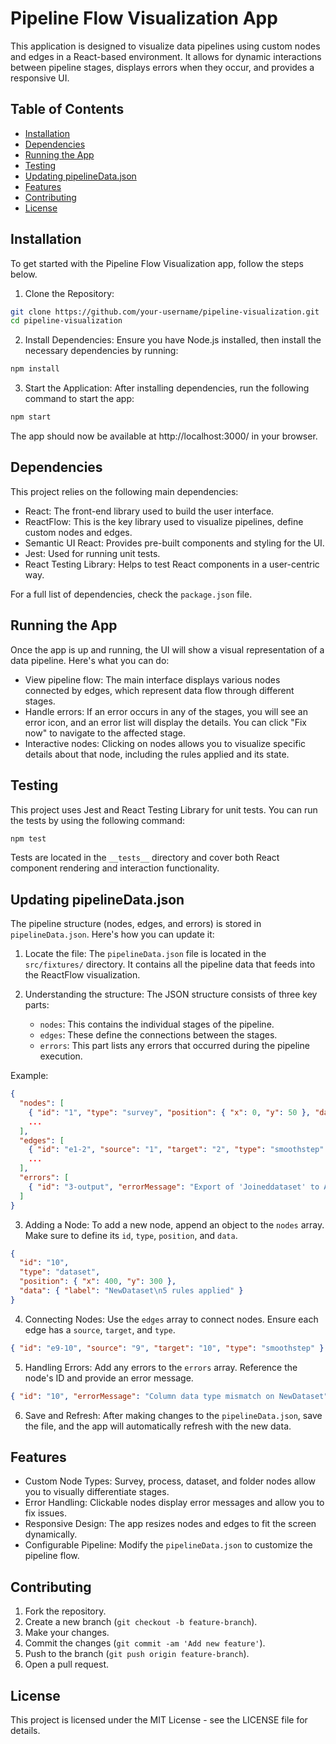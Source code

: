 # Pipeline Flow Visualization App

This application is designed to visualize data pipelines using custom nodes and edges in a React-based environment. It allows for dynamic interactions between pipeline stages, displays errors when they occur, and provides a responsive UI.

## Table of Contents

- [Installation](#installation)
- [Dependencies](#dependencies)
- [Running the App](#running-the-app)
- [Testing](#testing)
- [Updating pipelineData.json](#updating-pipelinedatajson)
- [Features](#features)
- [Contributing](#contributing)
- [License](#license)

## Installation

To get started with the Pipeline Flow Visualization app, follow the steps below.

1. Clone the Repository:

```bash
git clone https://github.com/your-username/pipeline-visualization.git
cd pipeline-visualization
```

2. Install Dependencies: Ensure you have Node.js installed, then install the necessary dependencies by running:

```bash
npm install
```

3. Start the Application: After installing dependencies, run the following command to start the app:

```bash
npm start
```

The app should now be available at http://localhost:3000/ in your browser.

## Dependencies

This project relies on the following main dependencies:

- React: The front-end library used to build the user interface.
- ReactFlow: This is the key library used to visualize pipelines, define custom nodes and edges.
- Semantic UI React: Provides pre-built components and styling for the UI.
- Jest: Used for running unit tests.
- React Testing Library: Helps to test React components in a user-centric way.

For a full list of dependencies, check the `package.json` file.

## Running the App

Once the app is up and running, the UI will show a visual representation of a data pipeline. Here's what you can do:

- View pipeline flow: The main interface displays various nodes connected by edges, which represent data flow through different stages.
- Handle errors: If an error occurs in any of the stages, you will see an error icon, and an error list will display the details. You can click "Fix now" to navigate to the affected stage.
- Interactive nodes: Clicking on nodes allows you to visualize specific details about that node, including the rules applied and its state.

## Testing

This project uses Jest and React Testing Library for unit tests. You can run the tests by using the following command:

```bash
npm test
```

Tests are located in the `__tests__` directory and cover both React component rendering and interaction functionality.

## Updating pipelineData.json

The pipeline structure (nodes, edges, and errors) is stored in `pipelineData.json`. Here's how you can update it:

1. Locate the file: The `pipelineData.json` file is located in the `src/fixtures/` directory. It contains all the pipeline data that feeds into the ReactFlow visualization.

2. Understanding the structure: The JSON structure consists of three key parts:
   - `nodes`: This contains the individual stages of the pipeline.
   - `edges`: These define the connections between the stages.
   - `errors`: This part lists any errors that occurred during the pipeline execution.

Example:

```json
{
  "nodes": [
    { "id": "1", "type": "survey", "position": { "x": 0, "y": 50 }, "data": { "label": "Survey_2015\n10 rules applied" }},
    ...
  ],
  "edges": [
    { "id": "e1-2", "source": "1", "target": "2", "type": "smoothstep" },
    ...
  ],
  "errors": [
    { "id": "3-output", "errorMessage": "Export of 'Joineddataset' to Amazon RDS failed. Column data type mismatch." }
  ]
}
```

3. Adding a Node: To add a new node, append an object to the `nodes` array. Make sure to define its `id`, `type`, `position`, and `data`.

```json
{
  "id": "10",
  "type": "dataset",
  "position": { "x": 400, "y": 300 },
  "data": { "label": "NewDataset\n5 rules applied" }
}
```

4. Connecting Nodes: Use the `edges` array to connect nodes. Ensure each edge has a `source`, `target`, and `type`.

```json
{ "id": "e9-10", "source": "9", "target": "10", "type": "smoothstep" }
```

5. Handling Errors: Add any errors to the `errors` array. Reference the node's ID and provide an error message.

```json
{ "id": "10", "errorMessage": "Column data type mismatch on NewDataset" }
```

6. Save and Refresh: After making changes to the `pipelineData.json`, save the file, and the app will automatically refresh with the new data.

## Features

- Custom Node Types: Survey, process, dataset, and folder nodes allow you to visually differentiate stages.
- Error Handling: Clickable nodes display error messages and allow you to fix issues.
- Responsive Design: The app resizes nodes and edges to fit the screen dynamically.
- Configurable Pipeline: Modify the `pipelineData.json` to customize the pipeline flow.

## Contributing

1. Fork the repository.
2. Create a new branch (`git checkout -b feature-branch`).
3. Make your changes.
4. Commit the changes (`git commit -am 'Add new feature'`).
5. Push to the branch (`git push origin feature-branch`).
6. Open a pull request.

## License

This project is licensed under the MIT License - see the LICENSE file for details.

